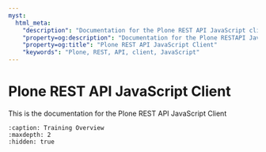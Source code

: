 ```yaml
---
myst:
  html_meta:
    "description": "Documentation for the Plone REST API JavaScript client - a framework agnostic library based on TanStack Query"
    "property=og:description": "Documentation for the Plone RESTAPI JavaScript client - a framework agnostic library based on TanStack Query"
    "property=og:title": "Plone REST API JavaScript Client"
    "keywords": "Plone, REST, API, client, JavaScript"
---
```


# Plone REST API JavaScript Client

This is the documentation for the Plone REST API JavaScript Client

```{toctree}
:caption: Training Overview
:maxdepth: 2
:hidden: true


```

